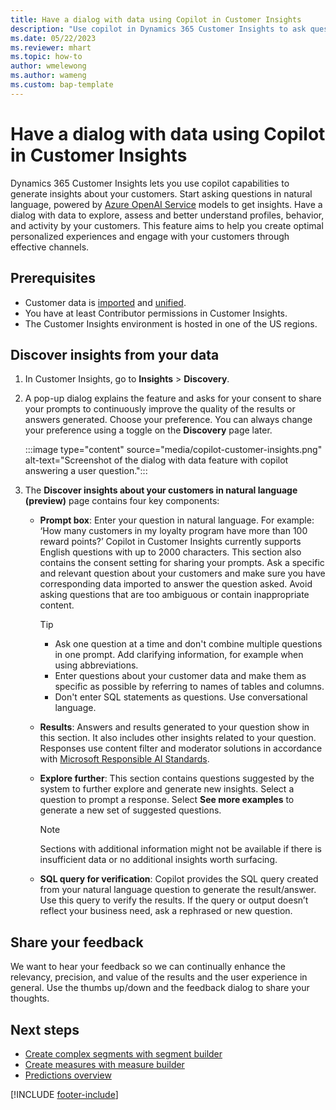 ```yaml
---
title: Have a dialog with data using Copilot in Customer Insights
description: "Use copilot in Dynamics 365 Customer Insights to ask questions about your unified data." 
ms.date: 05/22/2023
ms.reviewer: mhart
ms.topic: how-to
author: wmelewong
ms.author: wameng
ms.custom: bap-template
---
```


# Have a dialog with data using Copilot in Customer Insights

Dynamics 365 Customer Insights lets you use copilot capabilities to generate insights about your customers. Start asking questions in natural language, powered by [Azure OpenAI Service](https://azure.microsoft.com/products/cognitive-services/openai-service) models to get insights. Have a dialog with data to explore, assess and better understand profiles, behavior, and activity by your customers. This feature aims to help you create optimal personalized experiences and engage with your customers through effective channels.

## Prerequisites

- Customer data is [imported](data-sources.md) and [unified](data-unification.md).
- You have at least Contributor permissions in Customer Insights.
- The Customer Insights environment is hosted in one of the US regions.

## Discover insights from your data

1. In Customer Insights, go to **Insights** > **Discovery**.
1. A pop-up dialog explains the feature and asks for your consent to share your prompts to continuously improve the quality of the results or answers generated. Choose your preference. You can always change your preference using a toggle on the **Discovery** page later.

   :::image type="content" source="media/copilot-customer-insights.png" alt-text="Screenshot of the dialog with data feature with copilot answering a user question.":::

1. The **Discover insights about your customers in natural language (preview)** page contains four key components:

    - **Prompt box**: Enter your question in natural language. For example: ‘How many customers in my loyalty program have more than 100 reward points?’ Copilot in Customer Insights currently supports English questions with up to 2000 characters. This section also contains the consent setting for sharing your prompts.
    Ask a specific and relevant question about your customers and make sure you have corresponding data imported to answer the question asked. Avoid asking questions that are too ambiguous or contain inappropriate content.

      > [!TIP]
      >
      > - Ask one question at a time and don't combine multiple questions in one prompt. Add clarifying information, for example when using abbreviations.
      > - Enter questions about your customer data and make them as specific as possible by referring to names of tables and columns.
      > - Don't enter SQL statements as questions. Use conversational language.

    - **Results**: Answers and results generated to your question show in this section. It also includes other insights related to your question. Responses use content filter and moderator solutions in accordance with [Microsoft Responsible AI Standards](https://www.microsoft.com/ai/responsible-ai).

    - **Explore further**: This section contains questions suggested by the system to further explore and generate new insights. Select a question to prompt a response. Select **See more examples** to generate a new set of suggested questions.

      > [!NOTE]
      > Sections with additional information might not be available if there is insufficient data or no additional insights worth surfacing.

    - **SQL query for verification**: Copilot provides the SQL query created from your natural language question to generate the result/answer. Use this query to verify the results. If the query or output doesn’t reflect your business need, ask a rephrased or new question.

## Share your feedback

We want to hear your feedback so we can continually enhance the relevancy, precision, and value of the results and the user experience in general. Use the thumbs up/down and the feedback dialog to share your thoughts.

## Next steps

- [Create complex segments with segment builder](segment-builder.md)
- [Create measures with measure builder](measure-builder.md)
- [Predictions overview](predictions-overview.md)

[!INCLUDE [footer-include](includes/footer-banner.md)]
